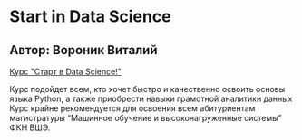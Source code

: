 # Start in Data Science
## Автор: Вороник Виталий
[Курс "Старт в Data Science!"](https://stepik.org/course/194633)

Курс подойдет всем, кто хочет быстро и качественно освоить основы языка Python, а также приобрести навыки грамотной аналитики данных Курс крайне рекомендуется для освоения всем абитуриентам магистратуры “Машинное обучение и высоконагруженные системы” ФКН ВШЭ.
